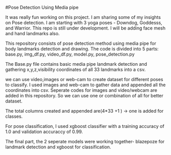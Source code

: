 #Pose Detection Using Media pipe

It was really fun working on this project. I am sharing some of my insights on Pose detection. I am starting with 3 yoga poses - Downdog, Goddesss, and Warrior. This repo is still under development. I will be adding face mesh and hand landmarks also.


This repository consists of pose detection method using media pipe for body landmarks detection and drawing. 
The code is divided into 5 parts: base.py, img_df.py, video_df.py,  model.py, pose_detection.py

The Base.py file contains basic media pipe landmark detection and gathering x,y,z,visibility coordinates of all 33 landmarks into a csv.
 
we can use video,images or web-cam to create dataset for different poses to classify.
I used images and web-cam to gather data and appended all the coordinates into csv. Seperate codes for images and video/webcam are added in this repository. So we can use one or combination of all for better dataset.


 The total columns created and appended are(4*33 +1 ) -> one is added for classes.

For pose classification, I used xgboost classifier with a training accuracy of 1.0 and validation accuraccy of 0.99. 

The final part, the 2 seperate models were working together- blazepoze for landmark detection and xgboost for classification.




